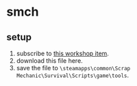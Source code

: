 # smch
## setup
1. subscribe to [this workshop item](https://steamcommunity.com/sharedfiles/filedetails/?id=2581741736).
2. download this file here.
3. save the file to `\steamapps\common\Scrap Mechanic\Survival\Scripts\game\tools`.
